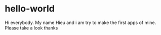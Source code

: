 # hello-world
Hi everybody. My name Hieu and i am try to make the first apps of mine.
Please take a look 
thanks

